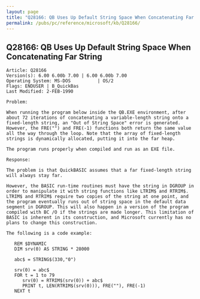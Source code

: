 ```yaml
---
layout: page
title: "Q28166: QB Uses Up Default String Space When Concatenating Far String"
permalink: /pubs/pc/reference/microsoft/kb/Q28166/
---
```


## Q28166: QB Uses Up Default String Space When Concatenating Far String

	Article: Q28166
	Version(s): 6.00 6.00b 7.00 | 6.00 6.00b 7.00
	Operating System: MS-DOS          | OS/2
	Flags: ENDUSER | B_QuickBas
	Last Modified: 2-FEB-1990
	
	Problem:
	
	When running the program below inside the QB.EXE environment, after
	about 72 iterations of concatenating a variable-length string onto a
	fixed-length string, an "Out of String Space" error is generated.
	However, the FRE("") and FRE(-1) functions both return the same value
	all the way through the loop. Note that the array of fixed-length
	strings is dynamically allocated, putting it into the far heap.
	
	The program runs properly when compiled and run as an EXE file.
	
	Response:
	
	The problem is that QuickBASIC assumes that a far fixed-length string
	will always stay far.
	
	However, the BASIC run-time routines must have the string in DGROUP in
	order to manipulate it with string functions like LTRIM$ and RTRIM$.
	LTRIM$ and RTRIM$ require two copies of the string at one point, and
	the program eventually runs out of string space in the default data
	segment in DGROUP. This will also happen in a version of the program
	compiled with BC /O if the strings are made longer. This limitation of
	BASIC is inherent in its construction, and Microsoft currently has no
	plans to change this construction.
	
	The following is a code example:
	
	   REM $DYNAMIC
	   DIM srv(0) AS STRING * 28000
	
	   abc$ = STRING$(330,"0")
	
	   srv(0) = abc$
	   FOR t = 1 to 79
	      srv(0) = RTRIM$(srv(0)) + abc$
	      PRINT t, LEN(RTRIM$(srv(0))), FRE(""), FRE(-1)
	   NEXT t
